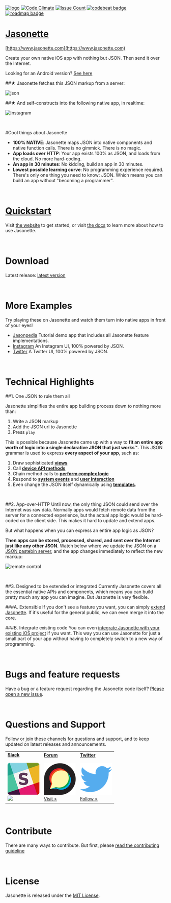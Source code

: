 [![logo](https://raw.githubusercontent.com/gliechtenstein/images/master/jasonette.png)](http://www.jasonette.com)
[![Code Climate](https://codeclimate.com/github/Jasonette/JASONETTE-iOS/badges/gpa.svg)](https://codeclimate.com/github/Jasonette/JASONETTE-iOS)
[![Issue Count](https://codeclimate.com/github/Jasonette/JASONETTE-iOS/badges/issue_count.svg)](https://codeclimate.com/github/Jasonette/JASONETTE-iOS)
[![codebeat badge](https://codebeat.co/badges/f31161b4-1729-4968-bc65-5e8e8b102869)](https://codebeat.co/projects/github-com-jasonette-jasonette-ios)
[![roadmap badge](https://img.shields.io/badge/visit%20the-roadmap-blue.svg)](https://github.com/Jasonette/JASONETTE-iOS/projects/1)
# [Jasonette](https://www.jasonette.com)

[https://www.jasonette.com](https://www.jasonette.com)

Create your own native iOS app with nothing but JSON. Then send it over the Internet.

Looking for an Android version? [See here](https://www.github.com/Jasonette/JASONETTE-Android)

##★ Jasonette fetches this JSON markup from a server:

![json](https://raw.githubusercontent.com/gliechtenstein/images/master/json.png)

##★ And self-constructs into the following native app, in realtime:

![instagram](https://github.com/Jasonette/Instagram-UI-example/blob/master/images/instagram.gif)

<br>

#Cool things about Jasonette

- **100% NATIVE**: Jasonette maps JSON into native components and native function calls. There is no gimmick. There is no magic.
- **App loads over HTTP**: Your app exists 100% as JSON, and loads from the cloud. No more hard-coding.
- **An app in 30 minutes**: No kidding, build an app in 30 minutes.
- **Lowest possible learning curve**: No programming experience required. There's only one thing you need to know: JSON. Which means you can build an app without "becoming a programmer".

<br>

# [Quickstart](https://jasonette.github.io/documentation/#quickstart)
Visit [the website](http://www.jasonette.com) to get started, or visit [the docs](https://jasonette.github.io/documentation) to learn more about how to use Jasonette.

<br>

# Download
Latest release: [latest version](https://github.com/Jasonette/JASONETTE-iOS/archive/master.zip)

<br>

# More Examples
Try playing these on Jasonette and watch them turn into native apps in front of your eyes!

* [Jasonpedia](https://github.com/Jasonette/Jasonpedia) Tutorial demo app that includes all Jasonette feature implementations.
* [Instagram](https://github.com/Jasonette/Instagram-UI-example) An Instagram UI, 100% powered by JSON.
* [Twitter](https://github.com/Jasonette/Twitter-UI-example) A Twitter UI, 100% powered by JSON.

<br>

# Technical Highlights

##1. One JSON to rule them all

Jasonette simplifies the entire app building process down to nothing more than:

1. Write a JSON markup
2. Add the JSON url to Jasonette
3. Press `play`

This is possible because Jasonette came up with a way to **fit an entire app worth of logic into a single declarative JSON that just works™.** This JSON grammar is used to express **every aspect of your app**, such as:

1. Draw sophisticated [**views**](https://jasonette.github.io/documentation/document)
2. Call [**device API methods**](https://jasonette.github.io/documentation/actions/#api)
3. Chain method calls to [**perform complex logic**](https://jasonette.github.io/documentation/actions/#b-handling-another-actions-result)
4. Respond to [**system events**](https://jasonette.github.io/documentation/actions/#system-events) and [**user interaction**](https://jasonette.github.io/documentation/actions/#a-handling-user-interaction)
5. Even change the JSON itself dynamically using [**templates**](https://jasonette.github.io/documentation/templates).

<br>

##2. App-over-HTTP
Until now, the only thing JSON could send over the Internet was raw data. Normally apps would fetch remote data from the server for a connected experience, but the actual app logic would be hard-coded on the client side. This makes it hard to update and extend apps.

But what happens when you can express an entire app logic as JSON?

**Then apps can be stored, processed, shared, and sent over the Internet just like any other JSON.** Watch below where we update the JSON on a [JSON pastebin server](https://www.jasonbase.com), and the app changes immediately to reflect the new markup:

![remote control](http://i.giphy.com/3o7TKrdmlX5uD7RszK.gif)

<br>

##3. Designed to be extended or integrated
Currently Jasonette covers all the essential native APIs and components, which means you can build pretty much any app you can imagine. But Jasonette is very flexible.

###A. Extensible
If you don't see a feature you want, you can simply [extend Jasonette](https://jasonette.github.io/documentation/advanced/#extension-vs-integration). If it's useful for the general public, we can even merge it into the core.

###B. Integrate existing code
You can even [integrate Jasonette with your existing iOS project](https://jasonette.github.io/documentation/advanced/#extension-vs-integration) if you want. This way you can use Jasonette for just a small part of your app without having to completely switch to a new way of programming.

<br>

# Bugs and feature requests

Have a bug or a feature request regarding the Jasonette code itself? [Please open a new issue](https://github.com/Jasonette/JASONETTE-iOS/issues/new).

<br>

# Questions and Support
Follow or join these channels for questions and support, and to keep updated on latest releases and announcements.

<table class='equalwidth follow'>
  <tr>
		<td>
			<a href='https://jasonette.now.sh'>
        <b>Slack</b><br><br>
        <img src='https://raw.githubusercontent.com/gliechtenstein/images/master/slack_smaller.png'>
        <br>
        <img src="https://jasonette.now.sh/badge.svg">
      </a>
		</td>
		<td>
			<a href='https://forum.jasonette.com'>
        <b>Forum</b><br><br>
				<img src='https://raw.githubusercontent.com/gliechtenstein/images/master/discourse_smaller.png'>
        <br>
        Visit >
			</a>
		</td>
		<td>
			<a href='https://www.twitter.com/jasonclient'>
        <b>Twitter</b><br><br>
				<img src='https://raw.githubusercontent.com/gliechtenstein/images/master/twitter_smaller.png'>
        <br>
        Follow >
			</a>
		</td>
	</tr>
</table>

<br>

# Contribute
There are many ways to contribute. But first, please [read the contributing guideline](CONTRIBUTING.md)

<br>

# License
Jasonette is released under the [MIT License](http://www.opensource.org/licenses/MIT).
